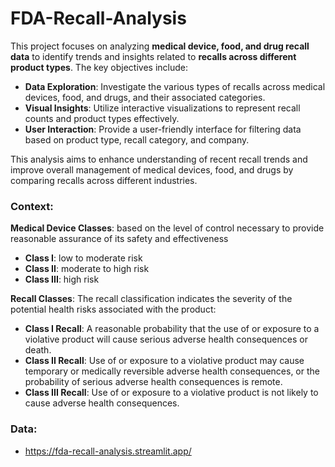 # FDA-Recall-Analysis

This project focuses on analyzing **medical device, food, and drug recall data** to identify 
            trends and insights related to **recalls across different product types**. The key objectives include:

- **Data Exploration**: Investigate the various types of recalls across medical devices, food, and drugs, and their associated categories.
- **Visual Insights**: Utilize interactive visualizations to represent recall counts and product types effectively.
- **User Interaction**: Provide a user-friendly interface for filtering data based on product type, recall category, and company.

This analysis aims to enhance understanding of recent recall trends and improve overall management of medical devices, food, and drugs by comparing 
            recalls across different industries.
          

### Context:
**Medical Device Classes**: based on the level of control necessary to provide reasonable assurance of its safety and effectiveness
- **Class I**: low to moderate risk
- **Class II**: moderate to high risk
- **Class III**: high risk
            
**Recall Classes**:
The recall classification indicates the severity of the potential health risks associated with the product:
- **Class I Recall**: A reasonable probability that the use of or exposure to a violative product will cause serious adverse health consequences or death.
- **Class II Recall**: Use of or exposure to a violative product may cause temporary or medically reversible adverse health consequences, or the probability of serious adverse health consequences is remote.
- **Class III Recall**: Use of or exposure to a violative product is not likely to cause adverse health consequences.

### Data:
- https://fda-recall-analysis.streamlit.app/
